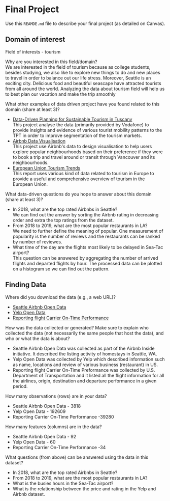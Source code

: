 # Final Project
Use this `REAMDE.md` file to describe your final project (as detailed on Canvas).

## Domain of interest

Field of interests -  tourism

Why are you interested in this field/domain?  
We are interested in the field of tourism because as college students, besides studying, we also like to explore new things to do and new places to travel in order to balance out our life stress. Moreover, Seattle is an exciting city. Delicious food and beautiful seascape have attracted tourists from all around the world. Analyzing the data about tourism field will help us to best plan our vacation and make the trip smoothly  

What other examples of data driven project have you found related to this domain (share at least 3)?
- [Data-Driven Planning for Sustainable Tourism in Tuscany](https://github.com/dssg/tuscany-tourism-public)  
This project analyse the data (primarily provided by Vodafone) to provide insights and evidence of various tourist mobility patterns to the TPT in order to improve segmentation of the tourism markets.
- [Airbnb Data Visualisation](https://observablehq.com/@chodimella/final-project-airbnb-data-visualisation)  
This project use Airbnb's data to design visualisation to help users explore popular neighbourhoods based on their preference if they were to book a trip and travel around or transit through Vancouver and its neighbourhoods.
- [European Union Tourism Trends](https://www.e-unwto.org/doi/pdf/10.18111/9789284419470)  
This report uses various kind of data related to tourism in Europe to provide a useful and comprehensive overview of tourism in the European Union.

What data-driven questions do you hope to answer about this domain (share at least 3)?
- In 2018, what are the top rated Airbnbs in Seattle?  
We can find out the answer by sorting the Airbnb rating in decreasing order and extra the top ratings from the dataset.
- From 2018 to 2019, what are the most popular restaurants in LA?  
We need to further define the meaning of popular. One measurement of popularity is the number of reviews and the restaurants can be ranked by number of reviewes.
- What time of the day are the flights most likely to be delayed in Sea-Tac airport?  
This question can be answered by aggregating the number of arrived flights and departed flights by hour. The processed data can be plotted on a histogram so we can find out the pattern.

## Finding Data
Where did you download the data (e.g., a web URL)?
- [Seattle Airbnb Open Data]( https://www.kaggle.com/airbnb/seattle#listings.csv)
- [Yelp Open Data]( https://www.yelp.com/dataset/documentation/faq)
- [Reporting flight Carrier On-Time Performance](https://www.transtats.bts.gov/DL_SelectFields.asp?Table_ID=236)

How was the data collected or generated? Make sure to explain who collected the data (not necessarily the same people that host the data), and who or what the data is about?
- Seattle Airbnb Open Data was collected as part of the Airbnb Inside initiative. It described the listing activity of homestays in Seattle, WA.
- Yelp Open Data was collected by Yelp which described information such as name, locations and review of various business (restaurant) in US.
- Reporting flight Carrier On-Time Preformance was collected by U.S. Department of Transportation and it listed all the flight information for all the airlines, origin, destination and departure performance in a given period.

How many observations (rows) are in your data?
- Seattle Airbnb Open Data - 3818
- Yelp Open Data - 192609
- Reporting Carrier On-Time Performance -39280

How many features (columns) are in the data?
- Seattle Airbnb Open Data - 92
- Yelp Open Data - 60
- Reporting Carrier On-Time Performance -34

What questions (from above) can be answered using the data in this dataset?
- In 2018, what are the top rated Airbnbs in Seattle?
- From 2018 to 2019, what are the most popular restaurants in LA?
- What is the busies hours in the Sea-Tac airport?
- What is the relationship between the price and rating in the Yelp and Airbnb dataset.
